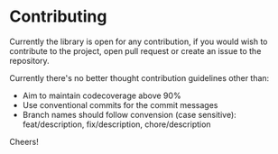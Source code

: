 # Contributing

Currently the library is open for any contribution, if you would wish to contribute to the project, open pull request or create an issue to the repository.

Currently there's no better thought contribution guidelines other than:

- Aim to maintain codecoverage above 90%
- Use conventional commits for the commit messages
- Branch names should follow convension (case sensitive): feat/description, fix/description, chore/description

Cheers!
